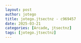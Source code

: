 ```yaml
---
layout: post
author: jotego
title: jotego.jtsectnz - c969457
date: 2025-03-21
categories: [Arcade, jtsectnz]
tags: [jotego.jtsectnz]
---
```


